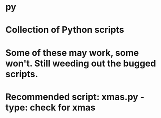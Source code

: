 # py
# Collection of Python scripts
# Some of these may work, some won't. Still weeding out the bugged scripts.
# Recommended script: xmas.py - type: check for xmas
